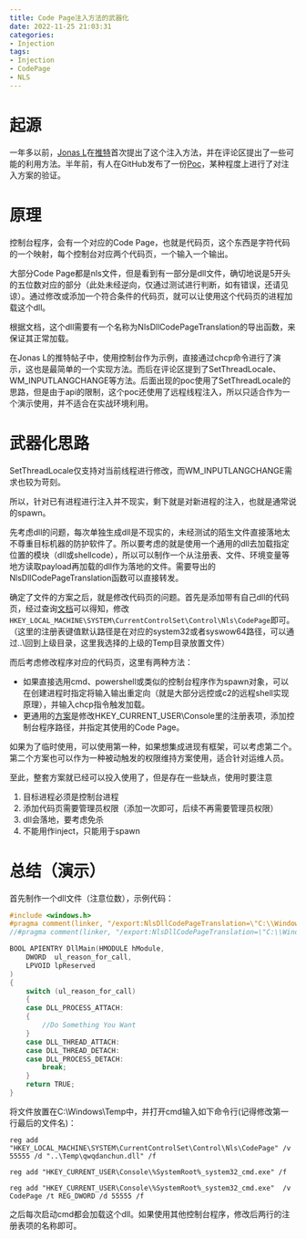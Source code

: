 ```yaml
---
title: Code Page注入方法的武器化
date: 2022-11-25 21:03:31
categories: 
- Injection
tags:
- Injection
- CodePage
- NLS
---
```

# 起源

一年多以前，[Jonas L](https://twitter.com/jonasLyk)在[推特](https://twitter.com/jonasLyk/status/1352729173631135751)首次提出了这个注入方法，并在评论区提出了一些可能的利用方法。半年前，有人在GitHub发布了一份[Poc](https://github.com/NtQuerySystemInformation/NlsCodeInjectionThroughRegistry)，某种程度上进行了对注入方案的验证。

# 原理

控制台程序，会有一个对应的Code Page，也就是代码页，这个东西是字符代码的一个映射，每个控制台对应两个代码页，一个输入一个输出。

大部分Code Page都是nls文件，但是看到有一部分是dll文件，确切地说是5开头的五位数对应的部分（此处未经逆向，仅通过测试进行判断，如有错误，还请见谅）。通过修改或添加一个符合条件的代码页，就可以让使用这个代码页的进程加载这个dll。

根据文档，这个dll需要有一个名称为NlsDllCodePageTranslation的导出函数，来保证其正常加载。

在Jonas L的推特帖子中，使用控制台作为示例，直接通过chcp命令进行了演示，这也是最简单的一个实现方法。而后在评论区提到了SetThreadLocale、WM_INPUTLANGCHANGE等方法。后面出现的poc使用了SetThreadLocale的思路，但是由于api的限制，这个poc还使用了远程线程注入，所以只适合作为一个演示使用，并不适合在实战环境利用。

# 武器化思路

SetThreadLocale仅支持对当前线程进行修改，而WM_INPUTLANGCHANGE需求也较为苛刻。

所以，针对已有进程进行注入并不现实，剩下就是对新进程的注入，也就是通常说的spawn。

先考虑dll的问题，每次单独生成dll是不现实的，未经测试的陌生文件直接落地太不尊重目标机器的防护软件了。所以要考虑的就是使用一个通用的dll去加载指定位置的模块（dll或shellcode），所以可以制作一个从注册表、文件、环境变量等地方读取payload再加载的dll作为落地的文件。需要导出的NlsDllCodePageTranslation函数可以直接转发。

确定了文件的方案之后，就是修改代码页的问题。首先是添加带有自己dll的代码页，经过查询[文档](https://learn.microsoft.com/en-us/windows/console/console-code-pages)可以得知，修改 `HKEY_LOCAL_MACHINE\SYSTEM\CurrentControlSet\Control\Nls\CodePage`即可。（这里的注册表键值默认路径是在对应的system32或者syswow64路径，可以通过..\回到上级目录，这里我选择的上级的Temp目录放置文件）

而后考虑修改程序对应的代码页，这里有两种方法：

* 如果直接选用cmd、powershell或类似的控制台程序作为spawn对象，可以在创建进程时指定将输入输出重定向（就是大部分远控或c2的远程shell实现原理），并输入chcp指令触发加载。
* 更通用的[方案](https://devblogs.microsoft.com/commandline/understanding-windows-console-host-settings/)是修改HKEY_CURRENT_USER\Console里的注册表项，添加控制台程序路径，并指定其使用的Code Page。

如果为了临时使用，可以使用第一种，如果想集成进现有框架，可以考虑第二个。第二个方案也可以作为一种被动触发的权限维持方案使用，适合针对运维人员。

至此，整套方案就已经可以投入使用了，但是存在一些缺点，使用时要注意

1. 目标进程必须是控制台进程
2. 添加代码页需要管理员权限（添加一次即可，后续不再需要管理员权限）
3. dll会落地，要考虑免杀
4. 不能用作inject，只能用于spawn

# 总结（演示）

首先制作一个dll文件（注意位数），示例代码：

```cpp
#include <windows.h>
#pragma comment(linker, "/export:NlsDllCodePageTranslation=\"C:\\Windows\\System32\\C_gsm7.NlsDllCodePageTranslation\"")
//#pragma comment(linker, "/export:NlsDllCodePageTranslation=\"C:\\Windows\\Syswow64\\C_gsm7.NlsDllCodePageTranslation\"")

BOOL APIENTRY DllMain(HMODULE hModule,
    DWORD  ul_reason_for_call,
    LPVOID lpReserved
)
{
    switch (ul_reason_for_call)
    {
    case DLL_PROCESS_ATTACH:
    {
        //Do Something You Want
    }
    case DLL_THREAD_ATTACH:
    case DLL_THREAD_DETACH:
    case DLL_PROCESS_DETACH:
        break;
    }
    return TRUE;
}
```

将文件放置在C:\Windows\Temp中，并打开cmd输入如下命令行(记得修改第一行最后的文件名)：

```
reg add "HKEY_LOCAL_MACHINE\SYSTEM\CurrentControlSet\Control\Nls\CodePage" /v 55555 /d "..\Temp\qwqdanchun.dll" /f

reg add "HKEY_CURRENT_USER\Console\%SystemRoot%_system32_cmd.exe" /f

reg add "HKEY_CURRENT_USER\Console\%SystemRoot%_system32_cmd.exe"  /v CodePage /t REG_DWORD /d 55555 /f
```

之后每次启动cmd都会加载这个dll。如果使用其他控制台程序，修改后两行的注册表项的名称即可。
